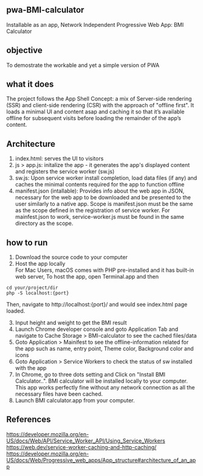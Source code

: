 ## pwa-BMI-calculator
Installable as an app, Network Independent Progressive Web App: BMI Calculator

## objective
To demostrate the workable and yet a simple version of PWA

## what it does
The project follows the App Shell Concept: a mix of Server-side rendering (SSR) and client-side rendering (CSR) with the approach of "offline first".
It loads a minimal UI and content asap and caching it so that it’s available offline for subsequent visits before loading the remainder of the app’s content.

## Architecture
1. index.html: serves the UI to visitors 
2. js > app.js: initalize the app - it generates the app's displayed content and registers the service worker (sw.js)
3. sw.js: Upon service worker install completion, load data files (if any) and caches the minimal contents required for the app to function offline
4. manifest.json (intallable): Provides info about the web app in JSON, necessary for the web app to be downloaded and be presented to the user similarly to a native app. Scope is manifest.json must be the same as the scope defined in the registration of service worker. For mainfest.json to work, service-worker.js must be found in the same directory as the scope.

## how to run 
1. Download the source code to your computer
2. Host the app locally<br>
For Mac Users, macOS comes with PHP pre-installed and it has built-in web server, To host the app, open Terminal.app and then 
```
cd your/project/dir
php -S localhost:{port}
```
Then, navigate to http://localhost:{port}/ and would see index.html page loaded. <br>

3. Input height and weight to get the BMI result
4. Launch Chrome developer console and goto Application Tab and navigate to Cache Storage > BMI-calculator to see the cached files/data
5. Goto Application > Mainifest to see the offline-information related for the app such as name, entry point, Theme color, Background color and icons
6. Goto Application > Service Workers to check the status of sw installed with the app
7. In Chrome, go to three dots setting and Click on "Install BMI Calculator..". BMI calculator will be installed locally to your computer. <br>
This app works perfectly fine without any network connection as all the necessary files have been cached.
8. Launch BMI calculator.app from your computer. 


## References
https://developer.mozilla.org/en-US/docs/Web/API/Service_Worker_API/Using_Service_Workers<Br>
https://web.dev/service-worker-caching-and-http-caching/<br>
https://developer.mozilla.org/en-US/docs/Web/Progressive_web_apps/App_structure#architecture_of_an_app



